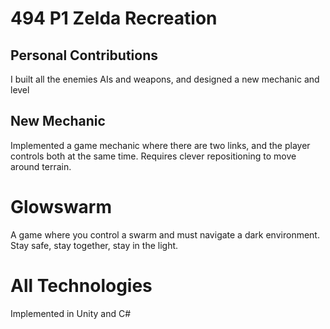# 494 P1 Zelda Recreation 
## Personal Contributions
I built all the enemies AIs and weapons, and designed a new mechanic and level
## New Mechanic
Implemented a game mechanic where there are two links, and the player controls both at the same time. Requires clever repositioning to move around terrain.  

# Glowswarm
A game where you control a swarm and must navigate a dark environment. Stay safe, stay together, stay in the light.

# All Technologies
Implemented in Unity and C# 
